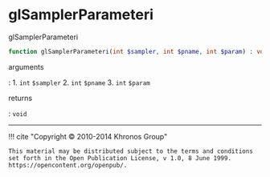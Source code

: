 # glSamplerParameteri
glSamplerParameteri

```php
function glSamplerParameteri(int $sampler, int $pname, int $param) : void
```

arguments

:    1. `int` `$sampler` 
    2. `int` `$pname` 
    3. `int` `$param` 

returns

:    `void` 

---
     

!!! cite "Copyright © 2010-2014 Khronos Group"

    This material may be distributed subject to the terms and conditions set forth in the Open Publication License, v 1.0, 8 June 1999. https://opencontent.org/openpub/.